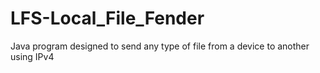 # LFS-Local_File_Fender
Java program designed to send any type of file from a device to another using IPv4 
